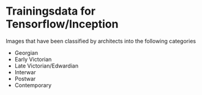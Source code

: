 Trainingsdata for Tensorflow/Inception 
===

Images that have been classified by architects into the following categories

- Georgian
- Early Victorian
- Late Victorian/Edwardian
- Interwar
- Postwar
- Contemporary
